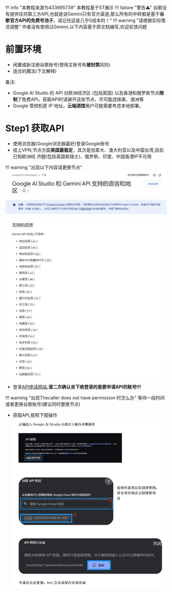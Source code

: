 !!! info "本教程来源为433695739"
    本教程基于ST展示
!!! failure "警告⚠"
    谷歌没有提供任何第三方API,也就是说Gemini只有官方渠道,那么所有的中转都是基于**谷歌官方API的免费号池子**，请记住这是几乎0成本的！"
!!! warning "请根据实际情况调整"
    作者没有使用过Gemini,以下内容基于原文档编写,欢迎反馈问题

# 前置环境

- 闲置或新注册谷歌账号(使用主账号有**被封禁**风险)
- 适合的魔法(下文解释)

备注:
- Google AI Studio 的 API 对欧洲经济区 (包括英国) 以及香港和俄罗斯节点**限制**了免费API，获取API时请避开这些节点，尽可能选择美、澳洲等
- Google 管控机房 IP 地址，**云端酒馆**用户可能需要考虑本地部署。

# Step1 获取API
- 使用浏览器(Google浏览器最好)登录Google账号
- 挂上VPN,节点方面**美国最稳定**，其次是加拿大、澳大利亚以及中国台湾,目前已知欧洲经
济圈(包括英国和瑞士)、俄罗斯、印度、中国香港IP不可用

!!! warning "出现以下内容请更换节点"
    ![alt text](image.png)
- 登录[API申请网站](https://makersuite.google.com/app/apikey),**请二次确认坐下绝登录的是要申请API的账号!!!**

!!! warning "出现Thecaller does not have permission 时怎么办"
    等待一段时间或者更换谷歌账号(建议同时更换节点)

- 获取API,按照下图操作
![alt text](image-1.png)